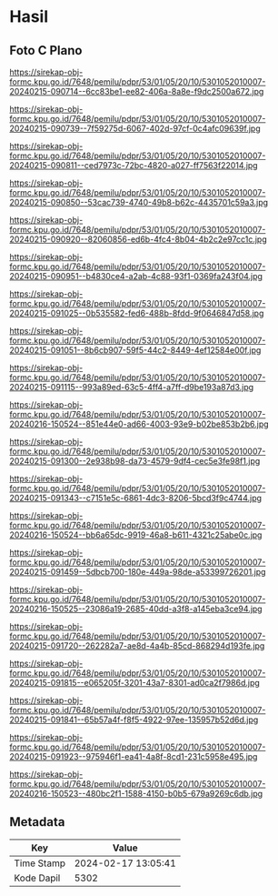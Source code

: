 # Hasil

## Foto C Plano

https://sirekap-obj-formc.kpu.go.id/7648/pemilu/pdpr/53/01/05/20/10/5301052010007-20240215-090714--6cc83be1-ee82-406a-8a8e-f9dc2500a672.jpg

https://sirekap-obj-formc.kpu.go.id/7648/pemilu/pdpr/53/01/05/20/10/5301052010007-20240215-090739--7f59275d-6067-402d-97cf-0c4afc09639f.jpg

https://sirekap-obj-formc.kpu.go.id/7648/pemilu/pdpr/53/01/05/20/10/5301052010007-20240215-090811--ced7973c-72bc-4820-a027-ff7563f22014.jpg

https://sirekap-obj-formc.kpu.go.id/7648/pemilu/pdpr/53/01/05/20/10/5301052010007-20240215-090850--53cac739-4740-49b8-b62c-4435701c59a3.jpg

https://sirekap-obj-formc.kpu.go.id/7648/pemilu/pdpr/53/01/05/20/10/5301052010007-20240215-090920--82060856-ed6b-4fc4-8b04-4b2c2e97cc1c.jpg

https://sirekap-obj-formc.kpu.go.id/7648/pemilu/pdpr/53/01/05/20/10/5301052010007-20240215-090951--b4830ce4-a2ab-4c88-93f1-0369fa243f04.jpg

https://sirekap-obj-formc.kpu.go.id/7648/pemilu/pdpr/53/01/05/20/10/5301052010007-20240215-091025--0b535582-fed6-488b-8fdd-9f0646847d58.jpg

https://sirekap-obj-formc.kpu.go.id/7648/pemilu/pdpr/53/01/05/20/10/5301052010007-20240215-091051--8b6cb907-59f5-44c2-8449-4ef12584e00f.jpg

https://sirekap-obj-formc.kpu.go.id/7648/pemilu/pdpr/53/01/05/20/10/5301052010007-20240215-091115--993a89ed-63c5-4ff4-a7ff-d9be193a87d3.jpg

https://sirekap-obj-formc.kpu.go.id/7648/pemilu/pdpr/53/01/05/20/10/5301052010007-20240216-150524--851e44e0-ad66-4003-93e9-b02be853b2b6.jpg

https://sirekap-obj-formc.kpu.go.id/7648/pemilu/pdpr/53/01/05/20/10/5301052010007-20240215-091300--2e938b98-da73-4579-9df4-cec5e3fe98f1.jpg

https://sirekap-obj-formc.kpu.go.id/7648/pemilu/pdpr/53/01/05/20/10/5301052010007-20240215-091343--c7151e5c-6861-4dc3-8206-5bcd3f9c4744.jpg

https://sirekap-obj-formc.kpu.go.id/7648/pemilu/pdpr/53/01/05/20/10/5301052010007-20240216-150524--bb6a65dc-9919-46a8-b611-4321c25abe0c.jpg

https://sirekap-obj-formc.kpu.go.id/7648/pemilu/pdpr/53/01/05/20/10/5301052010007-20240215-091459--5dbcb700-180e-449a-98de-a53399726201.jpg

https://sirekap-obj-formc.kpu.go.id/7648/pemilu/pdpr/53/01/05/20/10/5301052010007-20240216-150525--23086a19-2685-40dd-a3f8-a145eba3ce94.jpg

https://sirekap-obj-formc.kpu.go.id/7648/pemilu/pdpr/53/01/05/20/10/5301052010007-20240215-091720--262282a7-ae8d-4a4b-85cd-868294d193fe.jpg

https://sirekap-obj-formc.kpu.go.id/7648/pemilu/pdpr/53/01/05/20/10/5301052010007-20240215-091815--e065205f-3201-43a7-8301-ad0ca2f7986d.jpg

https://sirekap-obj-formc.kpu.go.id/7648/pemilu/pdpr/53/01/05/20/10/5301052010007-20240215-091841--65b57a4f-f8f5-4922-97ee-135957b52d6d.jpg

https://sirekap-obj-formc.kpu.go.id/7648/pemilu/pdpr/53/01/05/20/10/5301052010007-20240215-091923--975946f1-ea41-4a8f-8cd1-231c5958e495.jpg

https://sirekap-obj-formc.kpu.go.id/7648/pemilu/pdpr/53/01/05/20/10/5301052010007-20240216-150523--480bc2f1-1588-4150-b0b5-679a9269c6db.jpg


## Metadata

| Key        | Value               |
| ---------- | ------------------- |
| Time Stamp | 2024-02-17 13:05:41 |
| Kode Dapil | 5302                |




